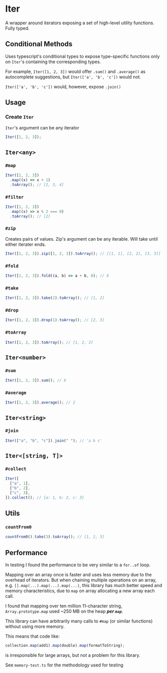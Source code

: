 # Iter

A wrapper around iterators exposing a set of high-level utility functions. Fully typed.

## Conditional Methods

Uses typescript's conditional types to expose type-specific functions
only on `Iter`'s containing the corresponding types.

For example, `Iter([1, 2, 3])` would offer `.sum()` and `.average()` as autocomplete suggestions, but `Iter(['a', 'b', 'c'])` would not.

`Iter(['a', 'b', 'c'])` would, however, expose `.join()`

## Usage

### Create `Iter`

`Iter`'s argument can be any iterator

```typescript
Iter([1, 2, 3]);
```

## `Iter<any>`

### `#map`

```typescript
Iter([1, 2, 3])
  .map((x) => x + 1)
  .toArray(); // [2, 3, 4]
```

### `#filter`

```typescript
Iter([1, 2, 3])
  .map((x) => x % 2 === 0)
  .toArray(); // [2]
```

### `#zip`

Creates pairs of values. Zip's argument can be any iterable. Will take until either iterater ends.

```typescript
Iter([1, 2, 3]).zip([1, 2, 3]).toArray(); // [[1, 1], [2, 2], [3, 3]]
```

### `#fold`

```typescript
Iter([1, 2, 3]).fold((a, b) => a + b, 0); // 6
```

### `#take`

```typescript
Iter([1, 2, 3]).take(2).toArray(); // [1, 2]
```

### `#drop`

```typescript
Iter([1, 2, 3]).drop(1).toArray(); // [2, 3]
```

### `#toArray`

```typescript
Iter([1, 2, 3]).toArray(); // [1, 2, 3]
```

## `Iter<number>`

### `#sum`

```typescript
Iter([1, 2, 3]).sum(); // 6
```

### `#average`

```typescript
Iter([1, 2, 3]).average(); // 2
```

## `Iter<string>`

### `#join`

```typescript
Iter(["a", "b", "c"]).join(" "); // 'a b c'
```

## `Iter<[string, T]>`

### `#collect`

```typescript
Iter([
  ["a", 1],
  ["b", 2],
  ["c", 3],
]).collect(); // {a: 1, b: 2, c: 3}
```

## Utils

### `countFrom0`

```typescript
countFrom0().take(3).toArray(); // [1, 2, 3]
```

## Performance

In testing I found the performance to be very similar to a `for..of` loop.

Mapping over an array once is faster and uses less memory due to the overhead of iterators. But when chaining multiple operations on an array, e.g. `[].map(...).map(...).map(...)`, this library has much better speed and memory characteristics, due to `map` on array allocating a new array each call.

I found that mapping over ten million 11-character string, `Array.prototype.map` used ~250 MB on the heap **_per `map`_**.

This library can have arbitrarily many calls to `#map` (or similar functions) without using more memory.

This means that code like:

```typescript
collection.map(add1).map(double).map(formatToString);
```

is irresponsible for large arrays, but not a problem for this library.

See `memory-test.ts` for the methodology used for testing
